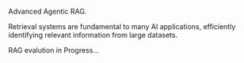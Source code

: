 Advanced Agentic RAG.

Retrieval systems are fundamental to many AI applications, efficiently identifying relevant information from large datasets.


RAG evalution in Progress...
